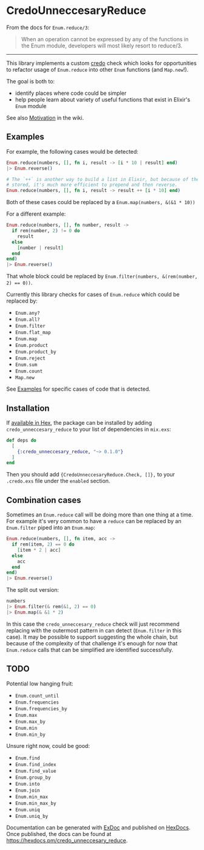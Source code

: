 # CredoUnneccesaryReduce

From the docs for `Enum.reduce/3`:

> When an operation cannot be expressed by any of the functions in the Enum module, developers will most likely resort to reduce/3.

-----

This library implements a custom [credo](https://github.com/rrrene/credo) check which looks for opportunities to refactor usage of `Enum.reduce` into other `Enum` functions (and `Map.new`!).

The goal is both to:

* identify places where code could be simpler
* help people learn about variety of useful functions that exist in Elixir's `Enum` module

See also [Motivation](https://github.com/cheerfulstoic/credo_unneccesary_reduce/wiki/Motivation) in the wiki.

## Examples

For example, the following cases would be detected:

```elixir
Enum.reduce(numbers, [], fn i, result -> [i * 10 | result] end)
|> Enum.reverse()

# The `++` is another way to build a list in Elixir, but because of the way lists are 
# stored, it's much more efficient to prepend and then reverse.
Enum.reduce(numbers, [], fn i, result -> result ++ [i * 10] end)
```

Both of these cases could be replaced by a `Enum.map(numbers, &(&1 * 10))`

For a different example:

```elixir
Enum.reduce(numbers, [], fn number, result ->
  if rem(number, 2) != 0 do
    result
  else
    [number | result]
  end
end)
|> Enum.reverse()
```

That whole block could be replaced by `Enum.filter(numbers, &(rem(number, 2) == 0))`.

Currently this library checks for cases of `Enum.reduce` which could be replaced by:

* `Enum.any?`
* `Enum.all?`
* `Enum.filter`
* `Enum.flat_map`
* `Enum.map`
* `Enum.product`
* `Enum.product_by`
* `Enum.reject`
* `Enum.sum`
* `Enum.count`
* `Map.new`

See [Examples](https://github.com/cheerfulstoic/credo_unneccesary_reduce/wiki/Examples) for specific cases of code that is detected.

## Installation

If [available in Hex](https://hex.pm/docs/publish), the package can be installed
by adding `credo_unneccesary_reduce` to your list of dependencies in `mix.exs`:

```elixir
def deps do
  [
    {:credo_unneccesary_reduce, "~> 0.1.0"}
  ]
end
```

Then you should add `{CredoUnneccesaryReduce.Check, []},` to your `.credo.exs` file under the `enabled` section.

## Combination cases

Sometimes an `Enum.reduce` call will be doing more than one thing at a time.  For example it's very common to have a `reduce` can be replaced by an `Enum.filter` piped into an `Enum.map`:

```elixir
Enum.reduce(numbers, [], fn item, acc ->
  if rem(item, 2) == 0 do
    [item * 2 | acc]
  else
    acc
  end
end)
|> Enum.reverse()
```

The split out version:

```elixir
numbers
|> Enum.filter(& rem(&1, 2) == 0)
|> Enum.map(& &1 * 2)
```

In this case the `credo_unneccesary_reduce` check will just recommend replacing with the outermost pattern in can detect (`Enum.filter` in this case).  It may be possible to support suggesting the whole chain, but because of the complexity of that challenge it's enough for now that `Enum.reduce` calls that can be simplified are identified successfully.

## TODO

Potential low hanging fruit:

* `Enum.count_until`
* `Enum.frequencies`
* `Enum.frequencies_by`
* `Enum.max`
* `Enum.max_by`
* `Enum.min`
* `Enum.min_by`

Unsure right now, could be good:

* `Enum.find`
* `Enum.find_index`
* `Enum.find_value`
* `Enum.group_by`
* `Enum.into`
* `Enum.join`
* `Enum.min_max`
* `Enum.min_max_by`
* `Enum.uniq`
* `Enum.uniq_by`

Documentation can be generated with [ExDoc](https://github.com/elixir-lang/ex_doc)
and published on [HexDocs](https://hexdocs.pm). Once published, the docs can
be found at <https://hexdocs.pm/credo_unneccesary_reduce>.
